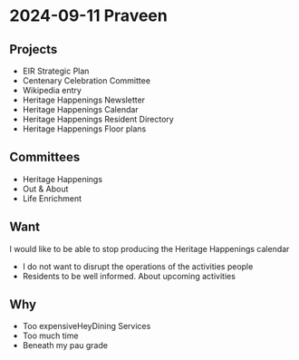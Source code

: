 # 2024-09-11 Praveen

## Projects

* EIR Strategic Plan
* Centenary Celebration Committee
* Wikipedia entry
* Heritage Happenings Newsletter
* Heritage Happenings Calendar
* Heritage Happenings Resident Directory
* Heritage Happenings Floor plans


## Committees

* Heritage Happenings
* Out & About
* Life Enrichment

## Want

I would like to be able to stop producing the Heritage Happenings calendar
* I do not want to disrupt the operations of the activities people
* Residents to be well informed. About upcoming activities

## Why

* Too expensiveHeyDining Services
* Too much time
* Beneath my pau grade




